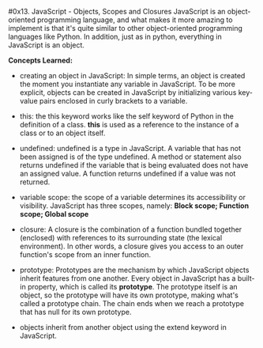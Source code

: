 #0x13. JavaScript - Objects, Scopes and Closures
JavaScript is an object-oriented programming language, and what makes it more amazing to implement is that it's quite similar to other object-oriented programming languages like Python. In addition, just as in python, everything in JavaScript is an object.

**Concepts Learned:**
- creating an object in JavaScript: In simple terms, an object is created the moment you instantiate any variable in JavaScript. To be more explicit, objects can be created in JavaScript by initializing various key-value pairs enclosed in curly brackets to a variable.

- this: the this keyword works like the self keyword of Python in the definition of a class. **this** is used as a reference to the instance of a class or to an object itself.

- undefined: undefined is a type in JavaScript. A variable that has not been assigned is of the type undefined. A method or statement also returns undefined if the variable that is being evaluated does not have an assigned value. A function returns undefined if a value was not returned.

- variable scope: the scope of a variable determines its accessibility or visibility. JavaScript has three  scopes, namely: **Block scope; Function scope; Global scope**

- closure: A closure is the combination of a function bundled together (enclosed) with references to its surrounding state (the lexical environment). In other words, a closure gives you access to an outer function's scope from an inner function.

- prototype: Prototypes are the mechanism by which JavaScript objects inherit features from one another. Every object in JavaScript has a built-in property, which is called its **prototype**. The prototype itself is an object, so the prototype will have its own prototype, making what's called a prototype chain. The chain ends when we reach a prototype that has null for its own prototype.

- objects inherit from another object using the extend keyword in JavaScript.